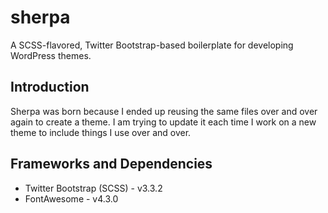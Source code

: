 # sherpa
A SCSS-flavored, Twitter Bootstrap-based boilerplate for developing WordPress themes.

## Introduction
Sherpa was born because I ended up reusing the same files over and over again to create a theme.  I am trying to update it each time I work on a new theme to include things I use over and over.

## Frameworks and Dependencies
* Twitter Bootstrap (SCSS) - v3.3.2
* FontAwesome - v4.3.0

